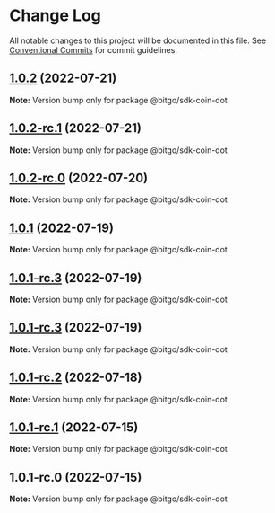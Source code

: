 # Change Log

All notable changes to this project will be documented in this file.
See [Conventional Commits](https://conventionalcommits.org) for commit guidelines.

## [1.0.2](https://github.com/BitGo/BitGoJS/compare/@bitgo/sdk-coin-dot@1.0.2-rc.1...@bitgo/sdk-coin-dot@1.0.2) (2022-07-21)

**Note:** Version bump only for package @bitgo/sdk-coin-dot





## [1.0.2-rc.1](https://github.com/BitGo/BitGoJS/compare/@bitgo/sdk-coin-dot@1.0.2-rc.0...@bitgo/sdk-coin-dot@1.0.2-rc.1) (2022-07-21)

**Note:** Version bump only for package @bitgo/sdk-coin-dot





## [1.0.2-rc.0](https://github.com/BitGo/BitGoJS/compare/@bitgo/sdk-coin-dot@1.0.1...@bitgo/sdk-coin-dot@1.0.2-rc.0) (2022-07-20)

**Note:** Version bump only for package @bitgo/sdk-coin-dot





## [1.0.1](https://github.com/BitGo/BitGoJS/compare/@bitgo/sdk-coin-dot@1.0.1-rc.3...@bitgo/sdk-coin-dot@1.0.1) (2022-07-19)

**Note:** Version bump only for package @bitgo/sdk-coin-dot





## [1.0.1-rc.3](https://github.com/BitGo/BitGoJS/compare/@bitgo/sdk-coin-dot@1.0.1-rc.1...@bitgo/sdk-coin-dot@1.0.1-rc.3) (2022-07-19)

**Note:** Version bump only for package @bitgo/sdk-coin-dot

## [1.0.1-rc.3](https://github.com/BitGo/BitGoJS/compare/@bitgo/sdk-coin-dot@1.0.1-rc.1...@bitgo/sdk-coin-dot@1.0.1-rc.3) (2022-07-19)

**Note:** Version bump only for package @bitgo/sdk-coin-dot

## [1.0.1-rc.2](https://github.com/BitGo/BitGoJS/compare/@bitgo/sdk-coin-dot@1.0.1-rc.1...@bitgo/sdk-coin-dot@1.0.1-rc.2) (2022-07-18)

**Note:** Version bump only for package @bitgo/sdk-coin-dot

## [1.0.1-rc.1](https://github.com/BitGo/BitGoJS/compare/@bitgo/sdk-coin-dot@1.0.1-rc.0...@bitgo/sdk-coin-dot@1.0.1-rc.1) (2022-07-15)

**Note:** Version bump only for package @bitgo/sdk-coin-dot

## 1.0.1-rc.0 (2022-07-15)

**Note:** Version bump only for package @bitgo/sdk-coin-dot

